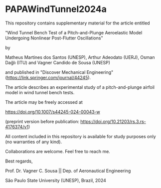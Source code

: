 # PAPAWindTunnel2024a
This repository contains supplementary material for the article entitled

"Wind Tunnel Bench Test of a Pitch-and-Plunge Aeroelastic Model Undergoing Nonlinear Post-Flutter Oscillations"

by

Matheus Martines dos Santos (UNESP), Arthur Adeodato (UERJ), Osman Dağlı (ITU) and Vagner Candido de Sousa (UNESP)

and published in "Discover Mechanical Engineering" (https://link.springer.com/journal/44245).

The article describes an experimental study of a pitch-and-plunge airfoil model in wind tunnel bench tests.

The article may be freely accessed at 

https://doi.org/10.1007/s44245-024-00043-w

(preprint version before publication: https://doi.org/10.21203/rs.3.rs-4176374/v1)

All content included in this repository is available for study purposes only (no warranties of any kind).

Collaborations are welcome. Feel free to reach me.

Best regards,

Prof. Dr. Vagner C. Sousa || 
Dep. of Aeronautical Engineering

São Paulo State University (UNESP), Brazil, 2024
